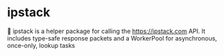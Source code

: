 # ipstack
:satellite: ipstack is a helper package for calling the https://ipstack.com API. It includes type-safe response packets and a WorkerPool for asynchronous, once-only, lookup tasks
